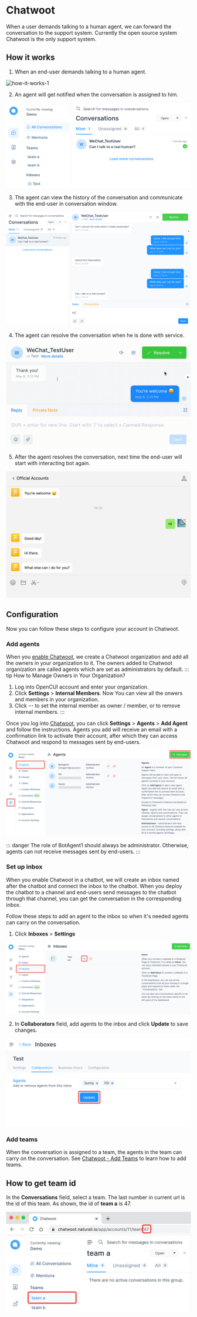 # Chatwoot
When a user demands talking to a human agent, we can forward the conversation to the support system. Currently the open source system Chatwoot is the only support system.

## How it works
1. When an end-user demands talking to a human agent.

![how-it-works-1](/images/chatwoot/how-it-works-1.png)

2. An agent will get notified when the conversation is assigned to him.

![how-it-works-2](/images/chatwoot/how-it-works-2.png)

3. The agent can view the history of the conversation and communicate with the end-user in conversation window.

![how-it-works-3](/images/chatwoot/how-it-works-3.png)

4. The agent can resolve the conversation when he is done with service.

![how-it-works-4](/images/chatwoot/how-it-works-4.gif)

5. After the agent resolves the conversation, next time the end-user will start with interacting bot again.

![how-it-works-4](/images/chatwoot/how-it-works-5.png)

## Configuration
Now you can follow these steps to configure your account in Chatwoot.

### Add agents
When you [enable Chatwoot](../support/overview.md#enable-support), we create a Chatwoot organization and add all the owners in your organization to it. The owners added to Chatwoot organization are called agents which are set as administrators by default.
::: tip How to Manage Owners in Your Organization?
1. Log into OpenCUI account and enter your organization.
2. Click **Settings** > **Internal Members**. Now You can view all the onwers and members in your organization.
3. Click **···** to set the internal member as owner / member, or to remove internal members.
:::

Once you log into [Chatwoot](https://chatwoot.naturali.io/), you can click **Settings** > **Agents** > **Add Agent** and follow the instructions. Agents you add will receive an email with a confirmation link to activate their account, after which they can access Chatwoot and respond to messages sent by end-users.

![config-agents](/images/chatwoot/config-agents.png)

::: danger
The role of BotAgent1 should always be administrator. Otherwise, agents can not receive messages sent by end-users.
:::

### Set up inbox
When you enable Chatwoot in a chatbot, we will create an inbox named after the chatbot and connect the inbox to the chatbot. When you deploy the chatbot to a channel and end-users send messages to the chatbot through that channel, you can get the conversation in the corresponding inbox. 

Follow these steps to add an agent to the inbox so when it's needed agents can carry on the conversation.

1. Click **Inboxes** > **Settings**

![config-inbox-1](/images/chatwoot/config-inbox-1.png)

2. In **Collaborators** field, add agents to the inbox and click **Update** to save changes.

![config-inbox-2](/images/chatwoot/config-inbox-2.png)

### Add teams
When the conversation is assigned to a team, the agents in the team can carry on the conversation. See [Chatwoot - Add Teams](https://www.chatwoot.com/docs/user-guide/add-teams-settings) to learn how to add teams.

## How to get team id
In the **Conversations** field, select a team. The last number in current url is the id of this team. As shown, the id of **team a** is 47.

![get-team-id](/images/chatwoot/get-team-id.png)